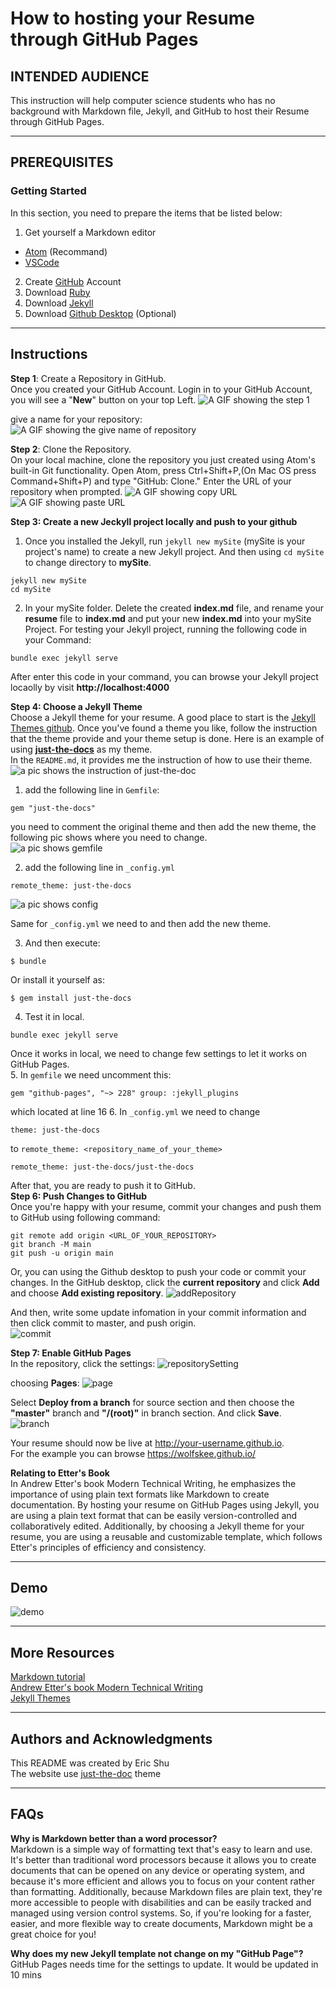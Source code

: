 # How to hosting your Resume through GitHub Pages

## INTENDED AUDIENCE
This instruction will help computer science students who has no background with Markdown file, Jekyll, and GitHub to host their Resume through GitHub Pages.

---

## PREREQUISITES
### Getting Started
In this section, you need to prepare the items that be listed below:
1. Get yourself a Markdown editor
  * [Atom](https://atom.io) (Recommand)
  * [VSCode](https://code.visualstudio.com/)
2. Create [GitHub](https://github.com/signup?ref_cta=Sign+up&ref_loc=header+logged+out&ref_page=%2F&source=header-home) Account
3. Download [Ruby](https://www.ruby-lang.org/en/downloads/)
4. Download [Jekyll](https://jekyllrb.com/docs/)
5. Download [Github Desktop](https://desktop.github.com/) (Optional)

---

## Instructions
**Step 1**: Create a Repository in GitHub.  
Once you created your GitHub Account. Login in to your GitHub Account, you will see a "**New**" button on your top Left.
 ![A GIF showing the step 1](https://github.com/Wolfskee/EricS.github.io/blob/master/pic/createRepository.gif)  

 give a name for your repository:
 ![A GIF showing the give name of repository](https://github.com/Wolfskee/EricS.github.io/blob/master/pic/nameRepository.gif)


**Step 2**: Clone the Repository.  
On your local machine, clone the repository you just created using Atom's built-in Git functionality. Open Atom, press Ctrl+Shift+P,(On Mac OS press Command+Shift+P) and type "GitHub: Clone." Enter the URL of your repository when prompted.
 ![A GIF showing copy URL](https://github.com/Wolfskee/EricS.github.io/blob/master/pic/copyURL.gif)
 ![A GIF showing paste URL](https://github.com/Wolfskee/EricS.github.io/blob/master/pic/pasteURL.gif)

**Step 3: Create a new Jeckyll project locally and push to your github**  
1. Once you installed the Jekyll, run `jekyll new mySite` (mySite is your project's name) to create a new Jekyll project. And then using `cd mySite` to change directory to **mySite**.
```
jekyll new mySite
cd mySite
```

2. In your mySite folder. Delete the created **index.md** file, and rename your **resume** file to **index.md** and put your new **index.md** into your mySite Project. For testing your Jekyll project, running the following code in your Command:
```
bundle exec jekyll serve
```
After enter this code in your command, you can browse your Jekyll project locaolly by visit **http://localhost:4000**

**Step 4: Choose a Jekyll Theme**  
Choose a Jekyll theme for your resume. A good place to start is the [Jekyll Themes github](https://github.com/topics/jekyll-theme). Once you've found a theme you like, follow the instruction that the theme provide and your theme setup is done. Here is an example of using **[just-the-docs](https://github.com/just-the-docs/just-the-docs)** as my theme.  
In the ```README.md```, it provides me the instruction of how to use their theme.  
![a pic shows the instruction of just-the-doc](https://github.com/Wolfskee/wolfskee.github.io/blob/master/pic/picJust-the-doc.png)  
1. add the following line in ```Gemfile```:  
```
gem "just-the-docs"
```  
you need to comment the original theme and then add the new theme, the following pic shows where you need to change.  
![a pic shows gemfile](https://github.com/Wolfskee/wolfskee.github.io/blob/master/pic/gemfilePic.png)  

2. add the following line in ```_config.yml```  
```
remote_theme: just-the-docs
```
![a pic shows config](https://github.com/Wolfskee/wolfskee.github.io/blob/master/pic/configPic.png)  

Same for ```_config.yml``` we need to and then add the new theme.  

3. And then execute:  
```
$ bundle
```
Or install it yourself as:
```
$ gem install just-the-docs
```
4. Test it in local.
```
bundle exec jekyll serve
```
Once it works in local, we need to change few settings to let it works on GitHub Pages.  
5. In ```gemfile``` we need uncomment this:
```
gem "github-pages", "~> 228" group: :jekyll_plugins
```
which located at line 16
6. In ```_config.yml``` we need to change
```
theme: just-the-docs
```
to ```remote_theme: <repository_name_of_your_theme>```
```
remote_theme: just-the-docs/just-the-docs
```
After that, you are ready to push it to GitHub.  
**Step 6: Push Changes to GitHub**  
Once you're happy with your resume, commit your changes and push them to GitHub using following command:  
```
git remote add origin <URL_OF_YOUR_REPOSITORY>  
git branch -M main   
git push -u origin main
```
Or, you can using the Github desktop to push your code or commit your changes.
In the GitHub desktop, click the **current repository** and click **Add** and choose **Add existing repository**.
![addRepository](https://github.com/Wolfskee/wolfskee.github.io/blob/master/pic/addRepository.gif)  

And then, write some update infomation in your commit information and then click commit to master, and push origin.  
![commit](https://github.com/Wolfskee/wolfskee.github.io/blob/master/pic/commit.gif)  

**Step 7: Enable GitHub Pages**  
In the repository, click the settings:
![repositorySetting](https://github.com/Wolfskee/wolfskee.github.io/blob/master/pic/repositoryStting.png)  

choosing **Pages**:
![page](https://github.com/Wolfskee/wolfskee.github.io/blob/master/pic/choosePage.png)  


Select **Deploy from a branch** for source section and then choose the **"master"** branch and **"/(root)"** in branch section. And click **Save**.  
![branch](https://github.com/Wolfskee/wolfskee.github.io/blob/master/pic/branch.png)  

Your resume should now be live at http://your-username.github.io.  
For the example you can browse https://wolfskee.github.io/


**Relating to Etter's Book**  
In Andrew Etter's book Modern Technical Writing, he emphasizes the importance of using plain text formats like Markdown to create documentation. By hosting your resume on GitHub Pages using Jekyll, you are using a plain text format that can be easily version-controlled and collaboratively edited. Additionally, by choosing a Jekyll theme for your resume, you are using a reusable and customizable template, which follows Etter's principles of efficiency and consistency.

---

## Demo
![demo](https://github.com/Wolfskee/wolfskee.github.io/blob/master/pic/demo.gif)

---

## More Resources   
[Markdown tutorial](https://www.markdowntutorial.com/)  
[Andrew Etter's book Modern Technical Writing](https://www.amazon.ca/Modern-Technical-Writing-Introduction-Documentation-ebook/dp/B01A2QL9SS)  
[Jekyll Themes](https://github.com/topics/jekyll-theme)

---

## Authors and Acknowledgments
This README was created by Eric Shu  
The website use [just-the-doc](https://github.com/just-the-docs/just-the-docs) theme

---

## FAQs
**Why is Markdown better than a word processor?**  
Markdown is a simple way of formatting text that's easy to learn and use. It's better than traditional word processors because it allows you to create documents that can be opened on any device or operating system, and because it's more efficient and allows you to focus on your content rather than formatting. Additionally, because Markdown files are plain text, they're more accessible to people with disabilities and can be easily tracked and managed using version control systems. So, if you're looking for a faster, easier, and more flexible way to create documents, Markdown might be a great choice for you!

**Why does my new Jekyll template not change on my "GitHub Page"?**  
GitHub Pages needs time for the settings to update. It would be updated in 10 mins
